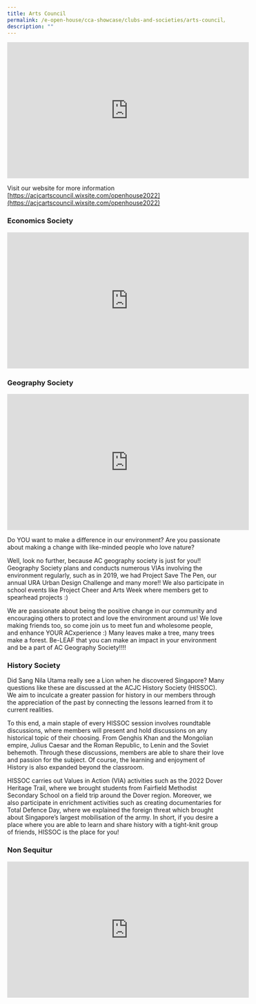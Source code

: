 ```yaml
---
title: Arts Council
permalink: /e-open-house/cca-showcase/clubs-and-societies/arts-council/
description: ""
---
```

<center><iframe allowfullscreen="" allow="accelerometer; autoplay; clipboard-write; encrypted-media; gyroscope; picture-in-picture; web-share" frameborder="0" title="YouTube video player" src="https://www.youtube.com/embed/_gapF4aPJUU" height="315" width="560"></iframe></center>

Visit our website for more information [https://acjcartscouncil.wixsite.com/openhouse2022](https://acjcartscouncil.wixsite.com/openhouse2022)

### Economics Society

<center><iframe allowfullscreen="" allow="accelerometer; autoplay; clipboard-write; encrypted-media; gyroscope; picture-in-picture; web-share" frameborder="0" title="YouTube video player" src="https://www.youtube.com/embed/6tws2L_rOHA" height="315" width="560"></iframe></center>

### Geography Society

<center><iframe allowfullscreen="" allow="accelerometer; autoplay; clipboard-write; encrypted-media; gyroscope; picture-in-picture; web-share" frameborder="0" title="YouTube video player" src="https://www.youtube.com/embed/5g5RtNnYZZE" height="315" width="560"></iframe></center>

Do YOU want to make a difference in our environment? Are you passionate about making a change with like-minded people who love nature?

  

Well, look no further, because AC geography society is just for you!! Geography Society plans and conducts numerous VIAs involving the environment regularly, such as in 2019, we had Project Save The Pen, our annual URA Urban Design Challenge and many more!! We also participate in school events like Project Cheer and Arts Week where members get to spearhead projects :)

  

We are passionate about being the positive change in our community and encouraging others to protect and love the environment around us! We love making friends too, so come join us to meet fun and wholesome people, and enhance YOUR ACxperience :) Many leaves make a tree, many trees make a forest. Be-LEAF that you can make an impact in your environment and be a part of AC Geography Society!!!!

### History Society

Did Sang Nila Utama really see a Lion when he discovered Singapore? Many questions like these are discussed at the ACJC History Society (HISSOC). We aim to inculcate a greater passion for history in our members through the appreciation of the past by connecting the lessons learned from it to current realities.

To this end, a main staple of every HISSOC session involves roundtable discussions, where members will present and hold discussions on any historical topic of their choosing. From Genghis Khan and the Mongolian empire, Julius Caesar and the Roman Republic, to Lenin and the Soviet behemoth. Through these discussions, members are able to share their love and passion for the subject. Of course, the learning and enjoyment of History is also expanded beyond the classroom.

  

HISSOC carries out Values in Action (VIA) activities such as the 2022 Dover Heritage Trail, where we brought students from Fairfield Methodist Secondary School on a field trip around the Dover region. Moreover, we also participate in enrichment activities such as creating documentaries for Total Defence Day, where we explained the foreign threat which brought about Singapore’s largest mobilisation of the army. In short, if you desire a place where you are able to learn and share history with a tight-knit group of friends, HISSOC is the place for you!

### Non Sequitur


<center><iframe allowfullscreen="" allow="accelerometer; autoplay; clipboard-write; encrypted-media; gyroscope; picture-in-picture; web-share" frameborder="0" title="YouTube video player" src="https://www.youtube.com/embed/usB4MPHvn-U" height="315" width="560"></iframe></center>